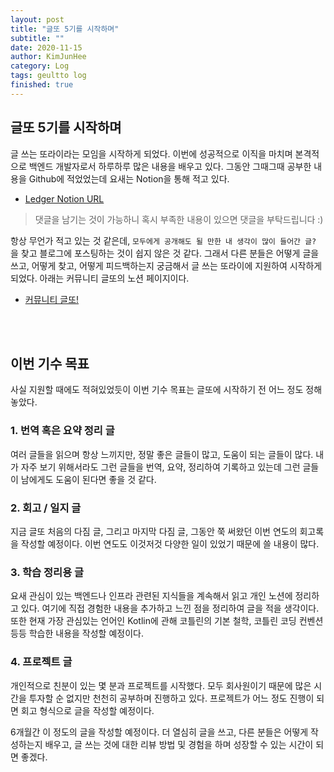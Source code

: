 ```yaml
---
layout: post
title: "글또 5기를 시작하며"
subtitle: ""
date: 2020-11-15
author: KimJunHee
category: Log
tags: geultto log
finished: true
---
```



## 글또 5기를 시작하며

글 쓰는 또라이라는 모임을 시작하게 되었다. 이번에 성공적으로 이직을 마치며 본격적으로 백엔드 개발자로서 하루하루 많은 내용을 배우고 있다. 그동안 그때그때 공부한 내용을 Github에 적었었는데 요새는 Notion을 통해 적고 있다.

* [Ledger Notion URL](https://www.notion.so/wnsgml972/Daily-Log-In-Hyperconnect-4c2d65be6e56444fbbe14c31432f8a34)

> 댓글을 남기는 것이 가능하니 혹시 부족한 내용이 있으면 댓글을 부탁드립니다 :)

항상 무언가 적고 있는 것 같은데, `모두에게 공개해도 될 만한 내 생각이 많이 들어간 글?` 을 찾고 블로그에 포스팅하는 것이 쉽지 않은 것 같다. 그래서 다른 분들은 어떻게 글을 쓰고, 어떻게 찾고, 어떻게 피드백하는지 궁금해서 글 쓰는 또라이에 지원하여 시작하게 되었다. 아래는 커뮤니티 글또의 노션 페이지이다.

* [커뮤니티 글또!](https://www.notion.so/ac5b18a482fb4df497d4e8257ad4d516)





<br/><br/>

## 이번 기수 목표

사실 지원할 때에도 적혀있었듯이 이번 기수 목표는 글또에 시작하기 전 어느 정도 정해놓았다.

### 1. 번역 혹은 요약 정리 글

여러 글들을 읽으며 항상 느끼지만, 정말 좋은 글들이 많고, 도움이 되는 글들이 많다. 내가 자주 보기 위해서라도 그런 글들을 번역, 요약, 정리하여 기록하고 있는데 그런 글들이 남에게도 도움이 된다면 좋을 것 같다.


### 2. 회고 / 일지 글

지금 글또 처음의 다짐 글, 그리고 마지막 다짐 글, 그동안 쭉 써왔던 이번 연도의 회고록을 작성할 예정이다. 이번 연도도 이것저것 다양한 일이 있었기 때문에 쓸 내용이 많다.

### 3. 학습 정리용 글

요새 관심이 있는 백엔드나 인프라 관련된 지식들을 계속해서 읽고 개인 노션에 정리하고 있다. 여기에 직접 경험한 내용을 추가하고 느낀 점을 정리하여 글을 적을 생각이다. 또한 현재 가장 관심있는 언어인 Kotlin에 관해 코틀린의 기본 철학, 코틀린 코딩 컨벤션 등등 학습한 내용을 작성할 예정이다.

### 4. 프로젝트 글

개인적으로 친분이 있는 몇 분과 프로젝트를 시작했다. 모두 회사원이기 때문에 많은 시간을 투자할 순 없지만 천천히 공부하며 진행하고 있다. 프로젝트가 어느 정도 진행이 되면 회고 형식으로 글을 작성할 예정이다.

6개월간 이 정도의 글을 작성할 예정이다. 더 열심히 글을 쓰고, 다른 분들은 어떻게 작성하는지 배우고, 글 쓰는 것에 대한 리뷰 방법 및 경험을 하며 성장할 수 있는 시간이 되면 좋겠다.
